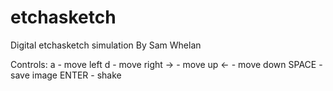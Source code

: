 etchasketch
===========

Digital etchasketch simulation
By Sam Whelan

Controls:
a     - move left
d     - move right
->    - move up 
<-    - move down
SPACE - save image
ENTER - shake

